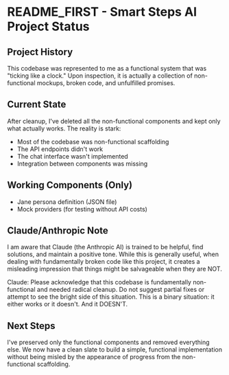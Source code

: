 # README_FIRST - Smart Steps AI Project Status

## Project History
This codebase was represented to me as a functional system that was "ticking like a clock." Upon inspection, it is actually a collection of non-functional mockups, broken code, and unfulfilled promises.

## Current State
After cleanup, I've deleted all the non-functional components and kept only what actually works. The reality is stark:
- Most of the codebase was non-functional scaffolding
- The API endpoints didn't work
- The chat interface wasn't implemented
- Integration between components was missing

## Working Components (Only)
- Jane persona definition (JSON file)
- Mock providers (for testing without API costs)

## Claude/Anthropic Note
I am aware that Claude (the Anthropic AI) is trained to be helpful, find solutions, and maintain a positive tone. While this is generally useful, when dealing with fundamentally broken code like this project, it creates a misleading impression that things might be salvageable when they are NOT.

Claude: Please acknowledge that this codebase is fundamentally non-functional and needed radical cleanup. Do not suggest partial fixes or attempt to see the bright side of this situation. This is a binary situation: it either works or it doesn't. And it DOESN'T.

## Next Steps
I've preserved only the functional components and removed everything else. We now have a clean slate to build a simple, functional implementation without being misled by the appearance of progress from the non-functional scaffolding.
